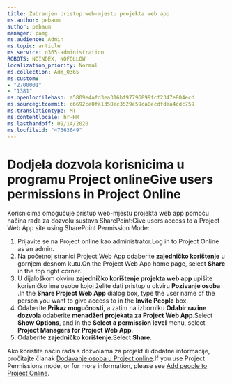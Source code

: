 ```yaml
---
title: Zabranjen pristup web-mjestu projekta web app
ms.author: pebaum
author: pebaum
manager: pamg
ms.audience: Admin
ms.topic: article
ms.service: o365-administration
ROBOTS: NOINDEX, NOFOLLOW
localization_priority: Normal
ms.collection: Adm_O365
ms.custom:
- "2700001"
- "1381"
ms.openlocfilehash: a5809e4afd3ea316bf97796899fcf2347e804ecd
ms.sourcegitcommit: c6692ce0fa1358ec3529e59ca0ecdfdea4cdc759
ms.translationtype: MT
ms.contentlocale: hr-HR
ms.lasthandoff: 09/14/2020
ms.locfileid: "47663649"
---
```

# <a name="give-users-permissions-in-project-online"></a><span data-ttu-id="b58e2-102">Dodjela dozvola korisnicima u programu Project online</span><span class="sxs-lookup"><span data-stu-id="b58e2-102">Give users permissions in Project Online</span></span>

<span data-ttu-id="b58e2-103">Korisnicima omogućuje pristup web-mjestu projekta web app pomoću načina rada za dozvolu sustava SharePoint:</span><span class="sxs-lookup"><span data-stu-id="b58e2-103">Give users access to a Project Web App site using SharePoint Permission Mode:</span></span>

1. <span data-ttu-id="b58e2-104">Prijavite se na Project online kao administrator.</span><span class="sxs-lookup"><span data-stu-id="b58e2-104">Log in to Project Online as an admin.</span></span>
2. <span data-ttu-id="b58e2-105">Na početnoj stranici Project Web App odaberite **zajedničko korištenje** u gornjem desnom kutu.</span><span class="sxs-lookup"><span data-stu-id="b58e2-105">On the Project Web App home page, select **Share** in the top right corner.</span></span>
3. <span data-ttu-id="b58e2-106">U dijaloškom okviru **zajedničko korištenje projekta web app** upišite korisničko ime osobe kojoj želite dati pristup u okviru **Pozivanje osoba** .</span><span class="sxs-lookup"><span data-stu-id="b58e2-106">In the **Share Project Web App** dialog box, type the user name of the person you want to give access to in the **Invite People** box.</span></span>
4. <span data-ttu-id="b58e2-107">Odaberite **Prikaz mogućnosti**, a zatim na izborniku **Odabir razine dozvola** odaberite **menadžeri projekata za Project Web App**.</span><span class="sxs-lookup"><span data-stu-id="b58e2-107">Select **Show Options**, and in the **Select a permission level** menu, select **Project Managers for Project Web App**.</span></span>
5. <span data-ttu-id="b58e2-108">Odaberite **zajedničko korištenje**.</span><span class="sxs-lookup"><span data-stu-id="b58e2-108">Select **Share**.</span></span>

<span data-ttu-id="b58e2-109">Ako koristite način rada s dozvolama za projekt ili dodatne informacije, pročitajte članak [Dodavanje osoba u Project online](https://docs.microsoft.com/projectonline/step-2-add-people-to-project-online).</span><span class="sxs-lookup"><span data-stu-id="b58e2-109">If you use Project Permissions mode, or for more information, please see [Add people to Project Online](https://docs.microsoft.com/projectonline/step-2-add-people-to-project-online).</span></span>
